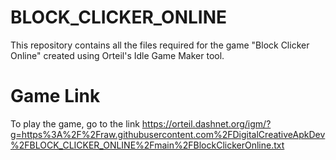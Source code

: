 # BLOCK_CLICKER_ONLINE

This repository contains all the files required for the game "Block Clicker Online" created using Orteil's Idle Game Maker tool.

# Game Link

To play the game, go to the link 
https://orteil.dashnet.org/igm/?g=https%3A%2F%2Fraw.githubusercontent.com%2FDigitalCreativeApkDev%2FBLOCK_CLICKER_ONLINE%2Fmain%2FBlockClickerOnline.txt